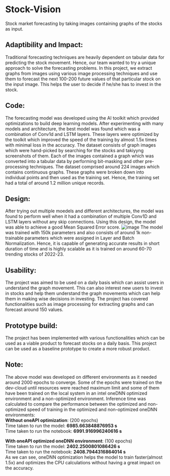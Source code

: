 # Stock-Vision
Stock market forecasting by taking images containing graphs of the stocks as input.

## Adaptibility and Impact:
  Traditional forecasting techniques are heavily dependent on tabular data for predicting the stock movement. Hence, our team wanted to try a unique approach to solve the forecasting problems. In this project, we extract graphs from images using various image processing techniques and use them to forecast the next 100-200 future values of that particular stock on the input image. This helps the user to decide if he/she has to invest in the stock.

## Code:
  The forecasting model was developed using the AI toolkit which provided optimizations to build deep learning models. After experimenting with many models and architecture, the best model was found which was a combination of Conv1d and LSTM layers. These layers were optimized by the toolkit which improved the speed of the training by almost 1.5x times with minimal loss in the accuracy.
  The dataset consists of graph images which were hand-picked by searching for the stocks and takiyyng screenshots of them. Each of the images contained a graph which was converted into a tabular data by performing bit-masking and other pre-processing techniques. The dataset comprised around 224 images which contains continuous graphs. These graphs were broken down into individual points and then used as the training set. Hence, the training set had a total of around 1.2 million unique records.
  
  
## Design:
  After trying out multiple moedels and different architectures, the model was found to perform well when it had a combination of multiple Conv1D and LSTM layers without any skip connections. Using this design, the model was able to achieve a good Mean Squared Error score.
  ![image](https://user-images.githubusercontent.com/84665480/225654048-566e8770-8884-4b4a-b067-f9415a91b233.png)
The model was trained with 150k parameters and also consists of around 1k non-trainable parameters which were assigned in Layer and Batch Normalization.
Hence, it is capable of generating accurate results in short duration of time and is highly scalable as it is trained on around 60-70 trending stocks of 2022-23.

## Usability:
  The project was aimed to be used on a daily basis which can assist users in understand the graph movement. This can also interest new users to invest in stocks and help them understand the graph movements which can help them in making wise decisions in investing.
  The project has covered functionalities such as image processing for extracting graphs and can forecast around 150 values. 
  
## Prototype build:
 The project has been implemented with various functionalities which can be used as a viable product to forecast stocks on a daily basis. This project can be used as a baseline prototype to create a more robust product.
 
## Note:
  The above model was developed on different environments as it needed around 2000 epochs to converge. Some of the epochs were trained on the dev-cloud until resources were reached maximum limit and some of them have been trained on the local system in an intel oneDNN optimized environment and a non-optimized environment.
  Inference time was calculated to compare the performance between the optimized and non-optimized speed of training in the optimized and non-optimized oneDNN environments:<br/>
  <b>Without oneAPI optimization</b>: (200 epochs)<br/>
    Time taken to run the model:	<b>6985.663848876953 s</b> <br/>
    Time taken to run the notebook:	<b>6991.916996240616 s</b> <br/>
    
  <b>With oneAPI optimized oneDNN environment</b>: (100 epochs)<br/>
    Time taken to run the model:	 <b>2402.2500801086426 s</b><br/>
    Time taken to run the notebook:	 <b>2408.7944316864014 s</b><br/>
  As we can see, oneDNN optimization helps the model to train faster(almost 1.5x) and optimizes the CPU calculations without having a great impact on the accuracy.
 
